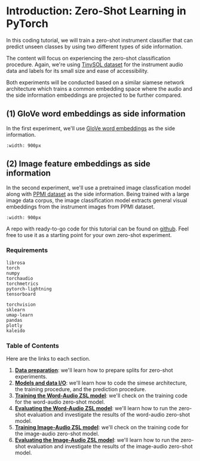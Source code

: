 # Introduction: Zero-Shot Learning in PyTorch

In this coding tutorial, we will train a zero-shot instrument classifier that can predict unseen classes by using two different types of side information. 

The content will focus on experiencing the zero-shot classification procedure. Again, we're using [TinySOL dataset](https://zenodo.org/record/3685367) for the instrument audio data and labels for its small size and ease of accessibility. 

Both experiments will be conducted based on a similar siamese network architecture which trains a common embedding space where the audio and the side information embeddings are projected to be further compared. 

## (1) GloVe word embeddings as side information 

In the first experiment, we'll use [GloVe word embeddings](https://nlp.stanford.edu/projects/glove/) as the side information.

```{figure} ../assets/zsl/zsl_coding_ex02.png
:width: 900px
```

## (2) Image feature embeddings as side information 

In the second experiment, we'll use a pretrained image classfication model along with [PPMI dataset](https://ai.stanford.edu/~bangpeng/ppmi/) as the side information. Being trained with a large image data corpus, the image classification model extracts general visual embeddings from the instrument images from PPMI dataset. 

```{figure} ../assets/zsl/zsl_coding_ex01.png
:width: 900px
```

A repo with ready-to-go code for this tutorial can be found on [github](https://github.com/music-fsl-zsl/music_zsl). Feel free to use it as a starting point for your own zero-shot experiment.

### Requirements

```
librosa
torch
numpy
torchaudio
torchmetrics
pytorch-lightning
tensorboard

torchvision
sklearn
umap-learn
pandas
plotly
kaleido
```

### Table of Contents

Here are the links to each section. 

1. [**Data preparation**](/zsl-example/data_prep.html): we'll learn how to prepare splits for zero-shot experiments.
2. [**Models and data I/O**](/zsl-example/model.html): we'll learn how to code the simese architecture, the training procedure, and the prediction procedure.  
3. [**Training the Word-Audio ZSL model**](/zsl-example/zsl_training_word_audio.html): we'll check on the training code for the word-audio zero-shot model.
4. [**Evaluating the Word-Audio ZSL model**](/zsl-example/zsl_eval_word_audio.html): we'll learn how to run the zero-shot evaluation and investigate the results of the word-audio zero-shot model.
5. [**Training Image-Audio ZSL model**](/zsl-example/zsl_training_image_audio.html): we'll check on the training code for the image-audio zero-shot model.
6. [**Evaluating the Image-Audio ZSL model**](/zsl-example/zsl_eval_image_audio.html): we'll learn how to run the zero-shot evaluation and investigate the results of the image-audio zero-shot model.


